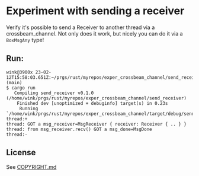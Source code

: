 # Experiment with sending a receiver

Verify it's possible to send a Receiver to another thread via a crossbeam_channel.
Not only does it work, but nicely you can do it via a `BoxMsgAny` type!

## Run:

```
wink@3900x 23-02-12T15:58:03.651Z:~/prgs/rust/myrepos/exper_crossbeam_channel/send_receiver (main)
$ cargo run
   Compiling send_receiver v0.1.0 (/home/wink/prgs/rust/myrepos/exper_crossbeam_channel/send_receiver)
    Finished dev [unoptimized + debuginfo] target(s) in 0.23s
     Running `/home/wink/prgs/rust/myrepos/exper_crossbeam_channel/target/debug/send_receiver`
thread:+
thread: GOT a msg_receiver=MsgReceiver { receiver: Receiver { .. } }
thread: from msg_receiver.recv() GOT a msg_done=MsgDone
thread:-
```

## License

See [COPYRIGHT.md](COPYRIGHT.md)
